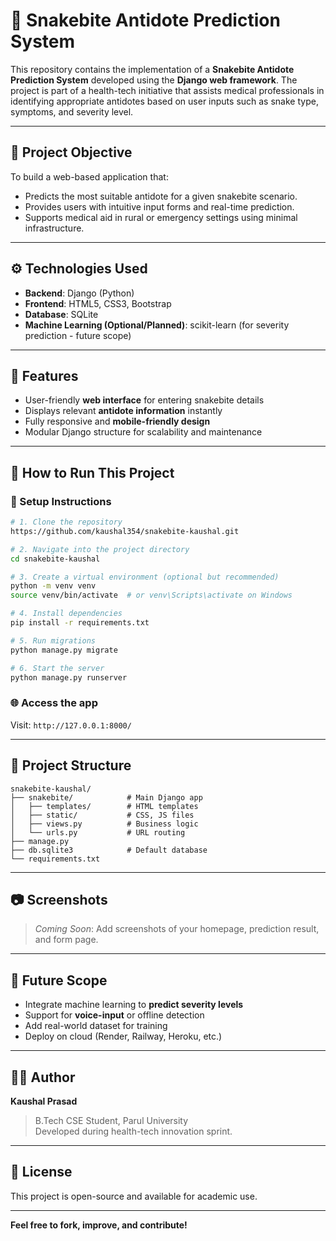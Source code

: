 # 🐍 Snakebite Antidote Prediction System

This repository contains the implementation of a **Snakebite Antidote Prediction System** developed using the **Django web framework**. The project is part of a health-tech initiative that assists medical professionals in identifying appropriate antidotes based on user inputs such as snake type, symptoms, and severity level.

---

## 📌 Project Objective
To build a web-based application that:
- Predicts the most suitable antidote for a given snakebite scenario.
- Provides users with intuitive input forms and real-time prediction.
- Supports medical aid in rural or emergency settings using minimal infrastructure.

---

## ⚙️ Technologies Used
- **Backend**: Django (Python)
- **Frontend**: HTML5, CSS3, Bootstrap
- **Database**: SQLite
- **Machine Learning (Optional/Planned)**: scikit-learn (for severity prediction - future scope)

---

## 🚀 Features
- User-friendly **web interface** for entering snakebite details
- Displays relevant **antidote information** instantly
- Fully responsive and **mobile-friendly design**
- Modular Django structure for scalability and maintenance

---

## 🏁 How to Run This Project

### 🔧 Setup Instructions
```bash
# 1. Clone the repository
https://github.com/kaushal354/snakebite-kaushal.git

# 2. Navigate into the project directory
cd snakebite-kaushal

# 3. Create a virtual environment (optional but recommended)
python -m venv venv
source venv/bin/activate  # or venv\Scripts\activate on Windows

# 4. Install dependencies
pip install -r requirements.txt

# 5. Run migrations
python manage.py migrate

# 6. Start the server
python manage.py runserver
```

### 🌐 Access the app
Visit: `http://127.0.0.1:8000/`

---

## 📁 Project Structure
```
snakebite-kaushal/
├── snakebite/            # Main Django app
│   ├── templates/        # HTML templates
│   ├── static/           # CSS, JS files
│   ├── views.py          # Business logic
│   └── urls.py           # URL routing
├── manage.py
├── db.sqlite3            # Default database
└── requirements.txt
```

---

## 📷 Screenshots
> _Coming Soon_: Add screenshots of your homepage, prediction result, and form page.

---

## 🧠 Future Scope
- Integrate machine learning to **predict severity levels**
- Support for **voice-input** or offline detection
- Add real-world dataset for training
- Deploy on cloud (Render, Railway, Heroku, etc.)

---

## 👨‍💻 Author
**Kaushal Prasad**  
> B.Tech CSE Student, Parul University  
> Developed during health-tech innovation sprint.

---

## 📝 License
This project is open-source and available for academic use.

---

**Feel free to fork, improve, and contribute!**
